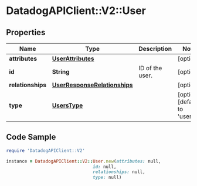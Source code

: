 # DatadogAPIClient::V2::User

## Properties

Name | Type | Description | Notes
------------ | ------------- | ------------- | -------------
**attributes** | [**UserAttributes**](UserAttributes.md) |  | [optional] 
**id** | **String** | ID of the user. | [optional] 
**relationships** | [**UserResponseRelationships**](UserResponseRelationships.md) |  | [optional] 
**type** | [**UsersType**](UsersType.md) |  | [optional] [default to &#39;users&#39;]

## Code Sample

```ruby
require 'DatadogAPIClient::V2'

instance = DatadogAPIClient::V2::User.new(attributes: null,
                                 id: null,
                                 relationships: null,
                                 type: null)
```


